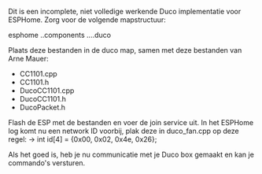 Dit is een incomplete, niet volledige werkende Duco implementatie voor ESPHome. 
Zorg voor de volgende mapstructuur:

esphome 
..components
....duco

Plaats deze bestanden in de duco map, samen met deze bestanden van Arne Mauer:

- CC1101.cpp
- CC1101.h
- DucoCC1101.cpp
- DucoCC1101.h
- DucoPacket.h

Flash de ESP met de bestanden en voer de join service uit. In het ESPHome log komt nu een network ID voorbij, plak deze in duco_fan.cpp op deze regel:
->  int id[4] = {0x00, 0x02, 0x4e, 0x26};

Als het goed is, heb je nu communicatie met je Duco box gemaakt en kan je commando's versturen.
